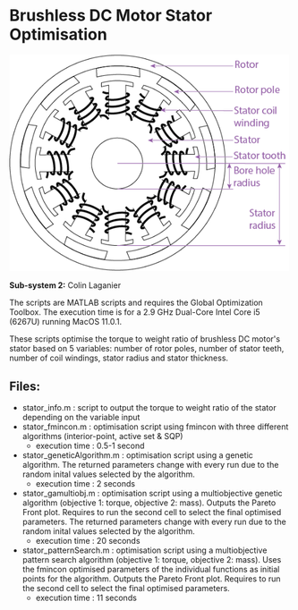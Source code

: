 # Brushless DC Motor Stator Optimisation

<img src="./Images/stator.png" width="500">

**Sub-system 2:** Colin Laganier

The scripts are MATLAB scripts and requires the Global Optimization Toolbox. The execution time is for a 2.9 GHz Dual-Core Intel Core i5 (6267U) running MacOS 11.0.1.

These scripts optimise the torque to weight ratio of brushless DC motor's stator based on 5 variables: number of rotor poles, number of stator teeth, number of coil windings, stator radius and stator thickness.

## Files:

- stator_info.m : script to output the torque to weight ratio of the stator depending on the variable input
- stator_fmincon.m : optimisation script using fmincon with three different algorithms (interior-point, active set & SQP)
  - execution time : 0.5-1 second
- stator_geneticAlgorithm.m : optimisation script using a genetic algorithm. The returned parameters change with every run due to the random inital values selected by the algorithm.
  - execution time : 2 seconds
- stator_gamultiobj.m : optimisation script using a multiobjective genetic algorithm (objective 1: torque, objective 2: mass). Outputs the Pareto Front plot. Requires to run the second cell to select the final optimised parameters. The returned parameters change with every run due to the random inital values selected by the algorithm.
  - execution time : 20 seconds
- stator_patternSearch.m : optimisation script using a multiobjective pattern search algorithm (objective 1: torque, objective 2: mass). Uses the fmincon optimised parameters of the individual functions as initial points for the algorithm. Outputs the Pareto Front plot. Requires to run the second cell to select the final optimised parameters.
  - execution time : 11 seconds
